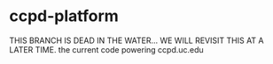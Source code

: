 ccpd-platform
=============
THIS BRANCH IS DEAD IN THE WATER...
WE WILL REVISIT THIS AT A LATER TIME.
the current code powering ccpd.uc.edu
